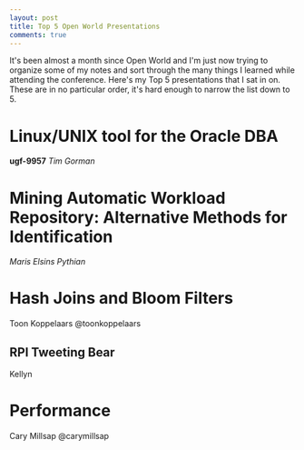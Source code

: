 ```yaml
---
layout: post
title: Top 5 Open World Presentations
comments: true
---
```


It's been almost a month since Open World and I'm just now trying to organize some of my notes and sort through the many things I learned while attending the conference.  Here's my Top 5 presentations that I sat in on.  These are in no particular order, it's hard enough to narrow the list down to 5.   

# Linux/UNIX tool for the Oracle DBA
**ugf-9957**
*Tim Gorman*


# Mining Automatic Workload Repository: Alternative Methods for Identification
*Maris Elsins*
*Pythian*

# Hash Joins and Bloom Filters
Toon Koppelaars @toonkoppelaars

## RPI Tweeting Bear
Kellyn

# Performance
Cary Millsap @carymillsap
